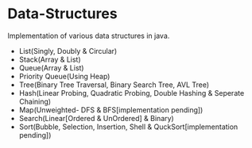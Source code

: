 # Data-Structures
Implementation of various data structures in java.
- List(Singly, Doubly & Circular)
- Stack(Array & List)
- Queue(Array & List)
- Priority Queue(Using Heap)
- Tree(Binary Tree Traversal, Binary Search Tree, AVL Tree)
- Hash(Linear Probing, Quadratic Probing, Double Hashing & Seperate Chaining)
- Map(Unweighted- DFS & BFS[implementation pending])
- Search(Linear[Ordered & UnOrdered] & Binary)
- Sort(Bubble, Selection, Insertion, Shell & QuckSort[implementation pending])
